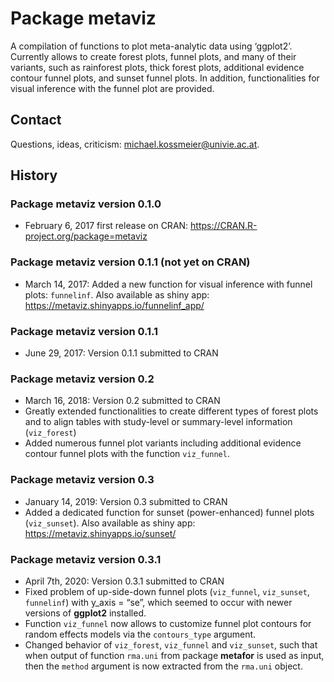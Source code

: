 
<!-- README.md is generated from README.Rmd. Please edit that file -->

# Package **metaviz**

A compilation of functions to plot meta-analytic data using ‘ggplot2’.
Currently allows to create forest plots, funnel plots, and many of their
variants, such as rainforest plots, thick forest plots, additional
evidence contour funnel plots, and sunset funnel plots. In addition,
functionalities for visual inference with the funnel plot are provided.

## Contact

Questions, ideas, criticism: <michael.kossmeier@univie.ac.at>.

## History

### Package **metaviz** version 0.1.0

  - February 6, 2017 first release on CRAN:
    <https://CRAN.R-project.org/package=metaviz>

### Package **metaviz** version 0.1.1 (not yet on CRAN)

  - March 14, 2017: Added a new function for visual inference with
    funnel plots: `funnelinf`. Also available as shiny app:
    <https://metaviz.shinyapps.io/funnelinf_app/>

### Package **metaviz** version 0.1.1

  - June 29, 2017: Version 0.1.1 submitted to CRAN

### Package **metaviz** version 0.2

  - March 16, 2018: Version 0.2 submitted to CRAN
  - Greatly extended functionalities to create different types of forest
    plots and to align tables with study-level or summary-level
    information (`viz_forest`)
  - Added numerous funnel plot variants including additional evidence
    contour funnel plots with the function `viz_funnel`.

### Package **metaviz** version 0.3

  - January 14, 2019: Version 0.3 submitted to CRAN
  - Added a dedicated function for sunset (power-enhanced) funnel plots
    (`viz_sunset`). Also available as shiny app:
    <https://metaviz.shinyapps.io/sunset/>

### Package **metaviz** version 0.3.1

  - April 7th, 2020: Version 0.3.1 submitted to CRAN
  - Fixed problem of up-side-down funnel plots (`viz_funnel`,
    `viz_sunset`, `funnelinf`) with y\_axis = “se”, which seemed to
    occur with newer versions of **ggplot2** installed.
  - Function `viz_funnel` now allows to customize funnel plot contours
    for random effects models via the `contours_type` argument.
  - Changed behavior of `viz_forest`, `viz_funnel` and `viz_sunset`,
    such that when output of function `rma.uni` from package **metafor**
    is used as input, then the `method` argument is now extracted from
    the `rma.uni` object.
